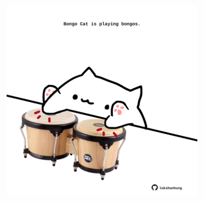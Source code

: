 <!-- built at 23/11/2022, 17:01:02 UTC -->
<p align="center">
  <img width="500" height="500" src="./ReadmeImage.svg">
</p>
